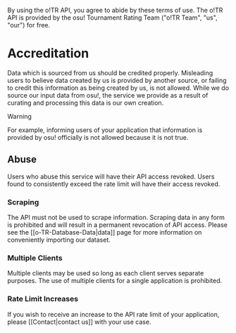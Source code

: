 By using the o!TR API, you agree to abide by these terms of use. The o!TR API is provided by the osu! Tournament Rating Team ("o!TR Team", "us", "our") for free.

# Accreditation

Data which is sourced from us should be credited properly. Misleading users to believe data created by us is provided by another source, or failing to credit this information as being created by us, is not allowed. While we do source our input data from osu!, the service we provide as a result of curating and processing this data is our own creation.

> [!warning]
>  For example, informing users of your application that information is provided by osu! officially is not allowed because it is not true.

## Abuse

Users who abuse this service will have their API access revoked. Users found to consistently exceed the rate limit will have their access revoked.

### Scraping

The API must not be used to scrape information. Scraping data in any form is prohibited and will result in a permanent revocation of API access. Please see the [[o-TR-Database-Data|data]] page for more information on conveniently importing our dataset.

### Multiple Clients

Multiple clients may be used so long as each client serves separate purposes. The use of multiple clients for a single application is prohibited.

### Rate Limit Increases

If you wish to receive an increase to the API rate limit of your application, please [[Contact|contact us]] with your use case.
